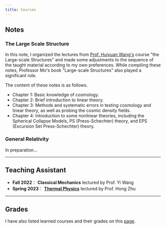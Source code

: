 ```yaml
---
title: Courses
---
```


## Notes

### The Large Scale Structure

In this note, I organized the lectures from [Prof. Huiyuan Wang's](http://staff.ustc.edu.cn/~whywang/index.html) course "the Large-scale Structures" and made some adjustments to the sequence of the taught material according to my own preferences. While compiling these notes, Professor Mo's book "Large-scale Structures" also played a significant role.

The content of these notes is as follows.
+ Chapter 1: Basic knowledge of cosmology.
+ Chapter 2: Brief introduction to linear theory.
+ Chapter 3: Methods and systematic errors in testing cosmology and linear theory, as well as probing the cosmic density fields.
+ Chapter 4: Introduction to some nonlinear theories, including the Spherical Collapse Models, PS (Press-Schechter) theory, and EPS (Excursion Set Press-Schechter) theory.

### General Relativity
In preparation...

---

## Teaching Assistant

* **Fall 2022**： **Classical Mechanics** lectured by Prof. Yi Wang
* **Spring 2023**： [**Thermal Physics**](../thermal-physics) lectured by Prof. Hong Zhu

---

## Grades

I have also listed learned courses and their grades on this [page](../grade).